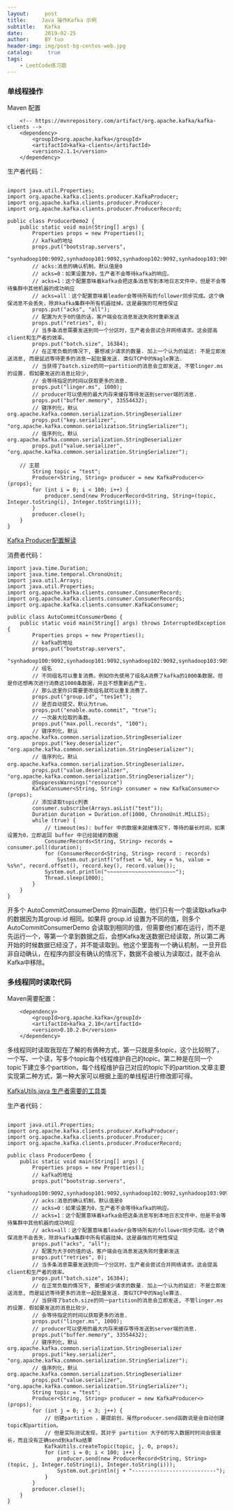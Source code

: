```yaml
---
layout:     post
title:     Java 操作Kafka 示例
subtitle:   Kafka
date:       2019-02-25
author:     BY tuo
header-img: img/post-bg-centos-web.jpg
catalog: 	 true
tags:
    - LeetCode练习题
---
```

### 单线程操作
Maven 配置

  		<!-- https://mvnrepository.com/artifact/org.apache.kafka/kafka-clients -->
		<dependency>
			<groupId>org.apache.kafka</groupId>
			<artifactId>kafka-clients</artifactId>
			<version>2.1.1</version>
		</dependency>
		
生产者代码：
```

import java.util.Properties;
import org.apache.kafka.clients.producer.KafkaProducer;
import org.apache.kafka.clients.producer.Producer;
import org.apache.kafka.clients.producer.ProducerRecord;

public class ProducerDemo2 {
	public static void main(String[] args) {
		Properties props = new Properties();
		// kafka的地址
		props.put("bootstrap.servers",
				"synhadoop100:9092,synhadoop101:9092,synhadoop102:9092,synhadoop103:9092,synhadoop104:9092");
		// acks:消息的确认机制，默认值是0
		// acks=0：如果设置为0，生产者不会等待kafka的响应。
		// acks=1：这个配置意味着kafka会把这条消息写到本地日志文件中，但是不会等待集群中其他机器的成功响应
		// acks=all：这个配置意味着leader会等待所有的follower同步完成。这个确保消息不会丢失，除非kafka集群中所有机器挂掉。这是最强的可用性保证
		props.put("acks", "all");
		// 配置为大于0的值的话，客户端会在消息发送失败时重新发送
		props.put("retries", 0);
		// 当多条消息需要发送到同一个分区时，生产者会尝试合并网络请求。这会提高client和生产者的效率。
		props.put("batch.size", 16384);
		// 在正常负载的情况下, 要想减少请求的数量. 加上一个认为的延迟: 不是立即发送消息, 而是延迟等待更多的消息一起批量发送. 类似TCP中的Nagle算法.
		// 当获得了batch.size的同一partition的消息会立即发送, 不管linger.ms的设置. 假如要发送的消息比较少,
		// 会等待指定的时间以获取更多的消息.
		props.put("linger.ms", 1000);
		// producer可以使用的最大内存来缓存等待发送到server端的消息.
		props.put("buffer.memory", 33554432);
		// 键序列化，默认org.apache.kafka.common.serialization.StringDeserializer
		props.put("key.serializer", "org.apache.kafka.common.serialization.StringSerializer");
		// 值序列化，默认org.apache.kafka.common.serialization.StringDeserializer
		props.put("value.serializer", "org.apache.kafka.common.serialization.StringSerializer");
    
    // 主题
		String topic = "test";
		Producer<String, String> producer = new KafkaProducer<>(props);
		for (int i = 0; i < 100; i++) {
			producer.send(new ProducerRecord<String, String>(topic, Integer.toString(i), Integer.toString(i)));
		}
		producer.close();
	}
}

```
<p class="copyright-item">
      <a rel="license" href="http://atbug.com/kafka-producer-config/#buffer-memory" target="_blank">Kafka Producer配置解读</a>
</p>

消费者代码：
```
import java.time.Duration;
import java.time.temporal.ChronoUnit;
import java.util.Arrays;
import java.util.Properties;
import org.apache.kafka.clients.consumer.ConsumerRecord;
import org.apache.kafka.clients.consumer.ConsumerRecords;
import org.apache.kafka.clients.consumer.KafkaConsumer;

public class AutoCommitConsumerDemo {
	public static void main(String[] args) throws InterruptedException {
		Properties props = new Properties();
		// kafka的地址
		props.put("bootstrap.servers",
				"synhadoop100:9092,synhadoop101:9092,synhadoop102:9092,synhadoop103:9092,synhadoop104:9092");
		// 组名
		// 不同组名可以重复消费。例如你先使用了组名A消费了kafka的1000条数据，但是你还想再次进行消费这1000条数据，并且不想重新去产生，
		// 那么这里你只需要更改组名就可以重复消费了。
		props.put("group.id", "tes1et");
		// 是否自动提交，默认为true。
		props.put("enable.auto.commit", "true");
		// 一次最大拉取的条数。
		props.put("max.poll.records", "100");
		// 键序列化，默认org.apache.kafka.common.serialization.StringDeserializer
		props.put("key.deserializer", "org.apache.kafka.common.serialization.StringDeserializer");
		// 值序列化，默认org.apache.kafka.common.serialization.StringDeserializer。
		props.put("value.deserializer", "org.apache.kafka.common.serialization.StringDeserializer");
		@SuppressWarnings("resource")
		KafkaConsumer<String, String> consumer = new KafkaConsumer<>(props);
		// 添加读取topic列表
		consumer.subscribe(Arrays.asList("test"));
		Duration duration = Duration.of(1000, ChronoUnit.MILLIS);
		while (true) {
			// timeout(ms): buffer 中的数据未就绪情况下，等待的最长时间，如果设置为0，立即返回 buffer 中已经就绪的数据
			ConsumerRecords<String, String> records = consumer.poll(duration);
			for (ConsumerRecord<String, String> record : records)
				System.out.printf("offset = %d, key = %s, value = %s%n", record.offset(), record.key(), record.value());
			System.out.println("~~~~~~~~~~~~~~~~~~~~~~");
			Thread.sleep(1000);
		}
	}
}

```
开多个 AutoCommitConsumerDemo 的main函数，他们只有一个能读取kafka中的数据因为其group.id 相同。如果将 group.id 设置为不同的值，则多个AutoCommitConsumerDemo 会读取到相同的值，但需要他们都在运行，而不是先运行一个，等第一个拿到数据之后，会想Kafka发送数据已经读取，所以第二再开始的时候数据已经没了，并不能读取到。他这个里面有一个确认机制，一旦开启非自动确认，在程序内部没有确认的情况下，数据不会被认为读取过，就不会从Kafka中移除。

### 多线程同时读取代码
Maven需要配置：
	
		<dependency>
			<groupId>org.apache.kafka</groupId>
			<artifactId>kafka_2.10</artifactId>
			<version>0.10.2.0</version>
		</dependency>


多线程同时读取我现在了解的有俩种方式，第一只就是多topic，这个比较明了，一个写、一个读，写多个topic每个线程维护自己的topic。第二种是在同一个topic下建立多个partition，每个线程维护自己对应的topic下的partition.文章主要实现第二种方式，第一种大家可以根据上面的单线程进行修改即可得。

<p class="copyright-item">
      <a rel="license" href="https://github.com/tuoxin126/tuoxin126.github.io/blob/master/less/KafkaUtils.java" target="_blank">KafkaUtils.java 生产者需要的工具类</a>
</p>

生产者代码：
```

import java.util.Properties;
import org.apache.kafka.clients.producer.KafkaProducer;
import org.apache.kafka.clients.producer.Producer;
import org.apache.kafka.clients.producer.ProducerRecord;

public class ProducerDemo {
	public static void main(String[] args) {
		Properties props = new Properties();
		// kafka的地址
		props.put("bootstrap.servers",
				"synhadoop100:9092,synhadoop101:9092,synhadoop102:9092,synhadoop103:9092,synhadoop104:9092");
		// acks:消息的确认机制，默认值是0
		// acks=0：如果设置为0，生产者不会等待kafka的响应。
		// acks=1：这个配置意味着kafka会把这条消息写到本地日志文件中，但是不会等待集群中其他机器的成功响应
		// acks=all：这个配置意味着leader会等待所有的follower同步完成。这个确保消息不会丢失，除非kafka集群中所有机器挂掉。这是最强的可用性保证
		props.put("acks", "all");
		// 配置为大于0的值的话，客户端会在消息发送失败时重新发送
		props.put("retries", 0);
		// 当多条消息需要发送到同一个分区时，生产者会尝试合并网络请求。这会提高client和生产者的效率。
		props.put("batch.size", 16384);
		// 在正常负载的情况下, 要想减少请求的数量. 加上一个认为的延迟: 不是立即发送消息, 而是延迟等待更多的消息一起批量发送. 类似TCP中的Nagle算法.
		// 当获得了batch.size的同一partition的消息会立即发送, 不管linger.ms的设置. 假如要发送的消息比较少,
		// 会等待指定的时间以获取更多的消息.
		props.put("linger.ms", 1000);
		// producer可以使用的最大内存来缓存等待发送到server端的消息.
		props.put("buffer.memory", 33554432);
		// 键序列化，默认org.apache.kafka.common.serialization.StringDeserializer
		props.put("key.serializer", "org.apache.kafka.common.serialization.StringSerializer");
		// 值序列化，默认org.apache.kafka.common.serialization.StringDeserializer
		props.put("value.serializer", "org.apache.kafka.common.serialization.StringSerializer");
		String topic = "test";
		Producer<String, String> producer = new KafkaProducer<>(props);
		for (int j = 0; j < 3; j++) {
			// 创建partition ，要提前创，虽然producer.send函数说是会自动创建topic和partition。
			// 但是实际测试发现，其对于 partition 大于0的写入数据时时间会很漫长，而且没有正确send到kafka结果
			KafkaUtils.createTopic(topic, j, 0, props);
			for (int i = 0; i < 100; i++) {
				producer.send(new ProducerRecord<String, String>(topic, j, Integer.toString(i), Integer.toString(i)));
				System.out.println(j + "---------------------------");
			}
		}
		producer.close();
	}
}

```

